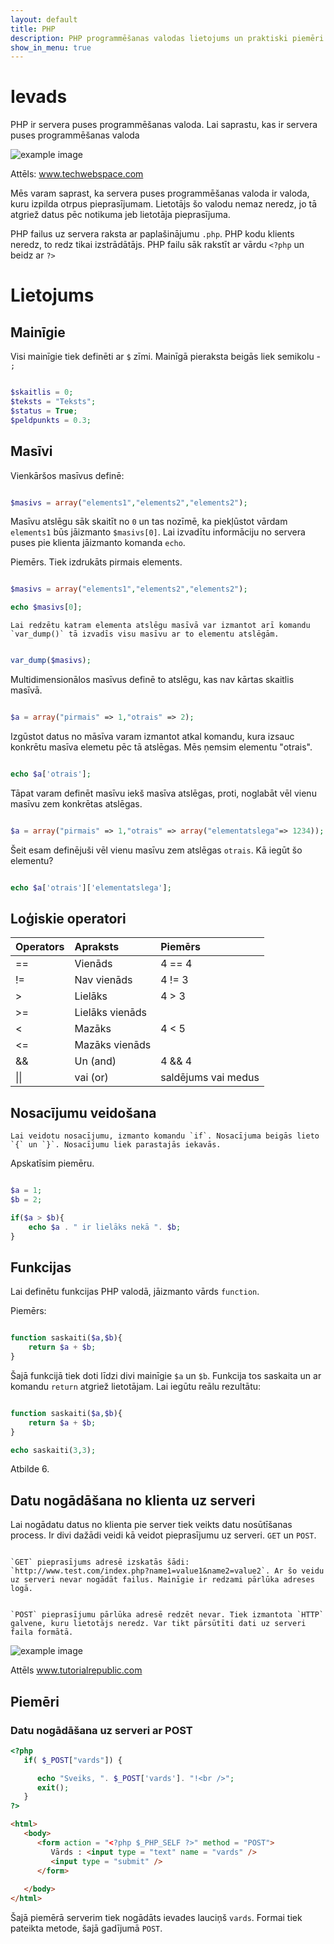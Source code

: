 ```yaml
---
layout: default
title: PHP
description: PHP programmēšanas valodas lietojums un praktiski piemēri
show_in_menu: true
---
```


# Ievads

PHP ir servera puses programmēšanas valoda.
Lai saprastu, kas ir servera puses programmēšanas valoda 

![example image](/progr/media/serveris.png)

Attēls: www.techwebspace.com

Mēs varam saprast, ka servera puses programmēšanas valoda ir valoda, kuru izpilda otrpus pieprasījumam. Lietotājs šo valodu nemaz neredz, jo tā atgriež datus pēc notikuma  jeb lietotāja pieprasījuma.

PHP failus uz servera raksta ar paplašinājumu `.php`. PHP kodu klients neredz, to redz tikai izstrādātājs. PHP failu sāk rakstīt ar vārdu `<?php` un beidz ar `?>`

# Lietojums

## Mainīgie

Visi mainīgie tiek definēti ar `$` zīmi. Mainīgā pieraksta beigās liek semikolu - `;`

~~~php

$skaitlis = 0;
$teksts = "Teksts";
$status = True;
$peldpunkts = 0.3;

~~~

## Masīvi

Vienkāršos masīvus definē:

~~~php

$masivs = array("elements1","elements2","elements2");

~~~
Masīvu atslēgu sāk skaitīt no `0` un tas nozīmē, ka piekļūstot vārdam `elements1` būs jāizmanto `$masivs[0]`. Lai izvadītu informāciju no servera puses pie klienta jāizmanto komanda `echo`.

Piemērs. Tiek izdrukāts pirmais elements.

~~~php

$masivs = array("elements1","elements2","elements2");

echo $masivs[0];

~~~
~~~tip
Lai redzētu katram elementa atslēgu masīvā var izmantot arī komandu `var_dump()` tā izvadīs visu masīvu ar to elementu atslēgām.
~~~
~~~php 

var_dump($masivs);

~~~

Multidimensionālos masīvus definē to atslēgu, kas nav kārtas skaitlis masīvā.

~~~php

$a = array("pirmais" => 1,"otrais" => 2);

~~~

Izgūstot datus no māsīva varam izmantot atkal komandu, kura izsauc konkrētu masīva elemetu pēc tā atslēgas. Mēs ņemsim elementu "otrais".

~~~php

echo $a['otrais'];

~~~

Tāpat varam definēt masīvu iekš masīva atslēgas, proti, noglabāt vēl vienu masīvu zem konkrētas atslēgas.

~~~php

$a = array("pirmais" => 1,"otrais" => array("elementatslega"=> 1234));

~~~
Šeit esam definējuši vēl vienu masīvu zem atslēgas `otrais`. Kā iegūt šo elementu?

~~~php

echo $a['otrais']['elementatslega'];

~~~

## Loģiskie operatori

| Operators | Apraksts    | Piemērs  |
|:-----|:------------|:------------|
| ==   | Vienāds     |  4 == 4        |
| !=   | Nav vienāds | 4  != 3     |
| >    | Lielāks     | 4 > 3|
| >=   | Lielāks vienāds       |  |
| <    | Mazāks       | 4 < 5 |
| <=   | Mazāks vienāds |  |
| &&   | Un (and)    | 4 && 4 |
| &#124;&#124; | vai (or)	 | saldējums vai medus |

## Nosacījumu veidošana

~~~tip
Lai veidotu nosacījumu, izmanto komandu `if`. Nosacījuma beigās lieto `{` un `}`. Nosacījumu liek parastajās iekavās.
~~~
Apskatīsim piemēru.

~~~php

$a = 1;
$b = 2;

if($a > $b){
    echo $a . " ir lielāks nekā ". $b;
}

~~~
## Funkcijas

Lai definētu funkcijas PHP valodā, jāizmanto vārds `function`. 

Piemērs:

~~~php

function saskaiti($a,$b){
    return $a + $b;
}
~~~

Šajā funkcijā tiek doti līdzi divi mainīgie `$a` un `$b`. Funkcija tos saskaita un ar komandu `return` atgriež lietotājam. Lai iegūtu reālu rezultātu:

~~~php

function saskaiti($a,$b){
    return $a + $b;
}

echo saskaiti(3,3);

~~~

Atbilde 6.

## Datu nogādāšana no klienta uz serveri

Lai nogādatu datus no klienta pie server tiek veikts datu nosūtīšanas process. Ir divi dažādi veidi kā veidot pieprasījumu uz serveri. `GET` un `POST`.

~~~warning

`GET` pieprasījums adresē izskatās šādi: `http://www.test.com/index.php?name1=value1&name2=value2`. Ar šo veidu uz serveri nevar nogādāt failus. Mainīgie ir redzami pārlūka adreses logā.
~~~
~~~warning

`POST` pieprasījumu pārlūka adresē redzēt nevar. Tiek izmantota `HTTP` galvene, kuru lietotājs neredz. Var tikt pārsūtīti dati uz serveri faila formātā.
~~~ 

![example image](/progr/media/posttoserver.png)

Attēls www.tutorialrepublic.com

## Piemēri

### Datu nogādāšana uz serveri ar POST

~~~php
<?php
   if( $_POST["vards"]) {

      echo "Sveiks, ". $_POST['vards']. "!<br />";
      exit();
   }
?>
~~~
~~~html
<html>
   <body>
      <form action = "<?php $_PHP_SELF ?>" method = "POST">
         Vārds : <input type = "text" name = "vards" />
         <input type = "submit" />
      </form>
   
   </body>
</html>
~~~

Šajā piemērā serverim tiek nogādāts ievades lauciņš `vards`. Formai tiek pateikta metode, šajā gadījumā `POST`.